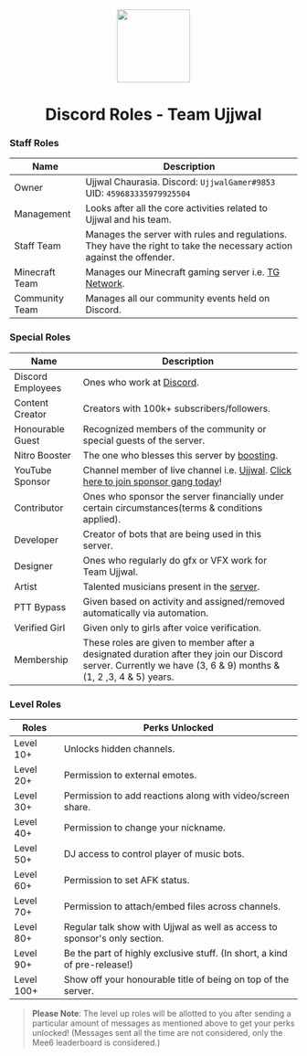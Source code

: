 <div align="center">
    <img src="https://i.imgur.com/p9kh4Pc.png" width="128px" style="max-width:100%;">
    <h1>Discord Roles - Team Ujjwal</h1>
</div>

<h3>Staff Roles</h3>

| Name           | Description                                                                                                           |
|----------------|-----------------------------------------------------------------------------------------------------------------------|
| Owner          | Ujjwal Chaurasia.  Discord: `UjjwalGamer#9853` UID: `459683335979925504`                                              |
| Management     | Looks after all the core activities related to Ujjwal and his team.                                                   |
| Staff Team     | Manages the server with rules and regulations. They have the right to take the necessary action against the offender. |
| Minecraft Team | Manages our Minecraft gaming server i.e. [TG Network](https://tgnetwork.in).                                          |
| Community Team | Manages all our community events held on Discord.                                          |

<h3>Special Roles</h3>

| Name              | Description                                                                                                                                                                                                     |
|-------------------|-----------------------------------------------------------------------------------------------------------------------------------------------------------------------------------------------------------------|
| Discord Employees | Ones who work at [Discord](https://discord.com).                                                                                                                                                                |
| Content Creator   | Creators with 100k+ subscribers/followers.                                                                                                                                                                      |
| Honourable Guest  | Recognized members of the community or special guests of the server.                                                                                                                                             |
| Nitro Booster     | The one who blesses this server by [boosting](https://support.discord.com/hc/en-us/articles/360028038352-Server-Boosting-).                                                                                     |
| YouTube Sponsor   | Channel member of live channel i.e. [Ujjwal](https://www.youtube.com/channel/UCl_vAxZpvbO-PFXdDu7EdHw). [Click here to join sponsor gang today](https://www.youtube.com/channel/UCl_vAxZpvbO-PFXdDu7EdHw/join)! |
| Contributor       | Ones who sponsor the server financially under certain circumstances(terms & conditions applied).                                                                                                                |
| Developer         | Creator of bots that are being used in this server.                                                                                                                                                            |
| Designer          | Ones who regularly do gfx or VFX work for Team Ujjwal.                                                                                                                                                        |
| Artist            | Talented musicians present in the [server](https://discord.gg/ujjwalgamer).                                                                                                                                     |
| PTT Bypass            | Given based on activity and assigned/removed automatically via automation.                                                                                                                                     |
| Verified Girl            | Given only to girls after voice verification.                                                                                                                                     |
| Membership            | These roles are given to member after a designated duration after they join our Discord server. Currently we have (3, 6 & 9) months & (1, 2 ,3, 4 & 5) years.                                                                                                                                     |

<h3>Level Roles</h3>

| Roles | Perks Unlocked                                                             |
|----------------------------|----------------------------------------------------------------------------|
| Level  10+                  | Unlocks hidden channels.                                                   |
| Level  20+                   | Permission to external emotes.                                             |
| Level  30+                   | Permission to add reactions along with video/screen share.                 |
| Level  40+                  | Permission to change your nickname.                                    |
| Level  50+                  | DJ access to control player of music bots.                                 |
| Level  60+                  | Permission to set AFK status.                                              |
| Level  70+                  | Permission to attach/embed files across channels.                          |
| Level  80+                  | Regular talk show with Ujjwal as well as access to sponsor's only section.  |
| Level  90+                 | Be the part of highly exclusive stuff. (In short, a kind of pre-release!)   |
| Level 100+                | Show off your honourable title of being on top of the server.               |

> **Please Note**: The level up roles will be allotted to you after sending a particular amount of messages as mentioned above to get your perks unlocked! (Messages sent all the time are not considered, only the Mee6 leaderboard is considered.)
